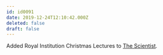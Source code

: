 ```yaml
---
id: id0091
date: 2019-12-24T12:10:42.000Z
deleted: false
draft: false
---
```


Added Royal Institution Christmas Lectures to [The Scientist][1].

[1]: the-scientist.html